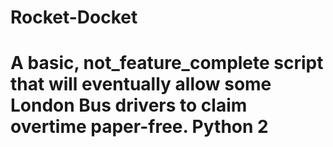 # Rocket-Docket
# A basic, not_feature_complete script that will eventually allow some London Bus drivers to claim overtime paper-free. Python 2
